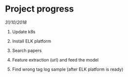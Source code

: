 # Project progress
*31/10/2018*

1. Update k8s

2. Install ELK platform

3. Search papers

4. Feature extraction (url) and feed the model

5. Find wrong tag log sample (after ELK platform is ready)
